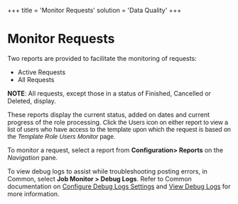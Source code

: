 +++
title = 'Monitor Requests'
solution = 'Data Quality'
+++

# Monitor Requests

Two reports are provided to facilitate the monitoring of requests:

  - Active Requests
  - All Requests

**NOTE**: All requests, except those in a status of Finished, Cancelled
or Deleted, display.

These reports display the current status, added on dates and current
progress of the role processing.
<span style="font-family: Arial, sans-serif;">Click the Users icon on
either report to view a list of users who have access to the template
upon which the request is based on the *Template Role Users Monitor*
page.</span>

To monitor a request, select a report from **Configuration\> Reports**
on the *Navigation* pane.

To view debug logs to assist while troubleshooting posting errors, in
Common, select <span style="font-weight: bold;">Job Monitor \> Debug
Logs</span>. Refer to Common documentation on [Configure Debug Logs
Settings](../../../Platform/Common/Use_Cases/Configure_Debug_Logs_Settings)
and [View Debug
Logs](../../../Platform/Common/Use_Cases/View_Debug_Logs) for more
information.
